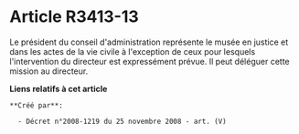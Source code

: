 # Article R3413-13

Le président du conseil d'administration représente le musée en justice et dans les actes de la vie civile à l'exception de
ceux pour lesquels l'intervention du directeur est expressément prévue. Il peut déléguer cette mission au directeur.

**Liens relatifs à cet article**

	**Créé par**:

	  - Décret n°2008-1219 du 25 novembre 2008 - art. (V)
